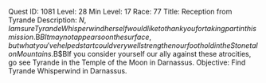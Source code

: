 Quest ID: 1081
Level: 28
Min Level: 17
Race: 77
Title: Reception from Tyrande
Description: $N, I am sure Tyrande Whisperwind herself would like to thank you for taking part in this mission.$B$BIt may not appear so on the surface, but what you've helped start could very well strengthen our foothold in the Stonetalon Mountains.$B$BIf you consider yourself our ally against these atrocities, go see Tyrande in the Temple of the Moon in Darnassus.
Objective: Find Tyrande Whisperwind in Darnassus.
